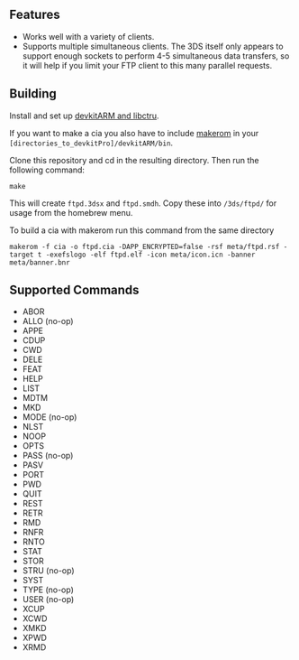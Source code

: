 Features
--------
- Works well with a variety of clients.
- Supports multiple simultaneous clients. The 3DS itself only appears to support enough sockets to perform 4-5 simultaneous data transfers, so it will help if you limit your FTP client to this many parallel requests.

Building
------------------

Install and set up [devkitARM and libctru](http://3dbrew.org/wiki/Setting_up_Development_Environment). 

If you want to make a cia you also have to include [makerom](https://github.com/profi200/Project_CTR/releases) in your `[directories_to_devkitPro]/devkitARM/bin`.

Clone this repository and cd in the resulting directory. Then run the following command:

    make
    
This will create `ftpd.3dsx` and `ftpd.smdh`. Copy these into `/3ds/ftpd/` for usage from the homebrew menu. 

To build a cia with makerom run this command from the same directory

    makerom -f cia -o ftpd.cia -DAPP_ENCRYPTED=false -rsf meta/ftpd.rsf -target t -exefslogo -elf ftpd.elf -icon meta/icon.icn -banner meta/banner.bnr

Supported Commands
------------------

- ABOR
- ALLO (no-op)
- APPE
- CDUP
- CWD
- DELE
- FEAT
- HELP
- LIST
- MDTM
- MKD
- MODE (no-op)
- NLST
- NOOP
- OPTS
- PASS (no-op)
- PASV
- PORT
- PWD
- QUIT
- REST
- RETR
- RMD
- RNFR
- RNTO
- STAT
- STOR
- STRU (no-op)
- SYST
- TYPE (no-op)
- USER (no-op)
- XCUP
- XCWD
- XMKD
- XPWD
- XRMD
